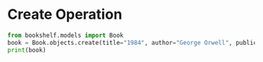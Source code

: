 # Create Operation

```python
from bookshelf.models import Book
book = Book.objects.create(title="1984", author="George Orwell", publication_year=1949)
print(book)

